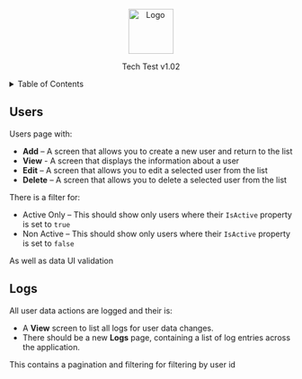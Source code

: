 <div id="top"></div>

<!-- PROJECT LOGO -->
<br />
<div align="center">
  <a href="https://github.com/othneildrew/Best-README-Template">
    <img src="https://dev.azure.com/patrick-hume/_apis/GraphProfile/MemberAvatars/msa.YWViMmIzOWQtNTQyZS03MzljLWI2YjAtYjI5ZDhhMmEwMDMw?size=2&1654814734300" alt="Logo" width="80" height="80">
  </a>
  <p align="center">
    Tech Test v1.02
  </p>
</div>

<!-- TABLE OF CONTENTS -->
<details>
  <summary>Table of Contents</summary>
  <ol>
    <li><a href="#Userse">Users</a></li>
    <li><a href="#constraints">Logs</a></li>
  </ol>
</details>

<!-- How To Play -->
## Users
Users page with:
* **Add** – A screen that allows you to create a new user and return to the list
* **View** - A screen that displays the information about a user
* **Edit** – A screen that allows you to edit a selected user from the list  
* **Delete** – A screen that allows you to delete a selected user from the list

There is a filter for: 
* Active Only – This should show only users where their `IsActive` property is set to `true`
* Non Active – This should show only users where their `IsActive` property is set to `false`  

As well as data UI validation 

## Logs
All user data actions are logged and their is:
* A **View** screen to list all logs for user data changes. 
* There should be a new **Logs** page, containing a list of log entries across the application.

This contains a pagination and filtering for filtering by user id

